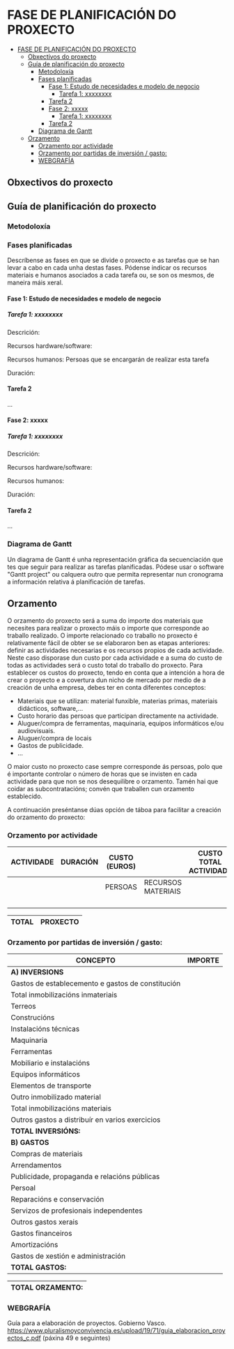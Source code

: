 # FASE DE PLANIFICACIÓN DO PROXECTO
- [FASE DE PLANIFICACIÓN DO PROXECTO](#fase-de-planificación-do-proxecto)
  - [Obxectivos do proxecto](#obxectivos-do-proxecto)
  - [Guía de planificación do proxecto](#guía-de-planificación-do-proxecto)
    - [Metodoloxía](#metodoloxía)
    - [Fases planificadas](#fases-planificadas)
      - [Fase 1: Estudo de necesidades e modelo de negocio](#fase-1-estudo-de-necesidades-e-modelo-de-negocio)
        - [Tarefa 1: xxxxxxxx](#tarefa-1-xxxxxxxx)
      - [Tarefa 2](#tarefa-2)
      - [Fase 2: xxxxx](#fase-2-xxxxx)
        - [Tarefa 1: xxxxxxxx](#tarefa-1-xxxxxxxx-1)
      - [Tarefa 2](#tarefa-2-1)
    - [Diagrama de Gantt](#diagrama-de-gantt)
  - [Orzamento](#orzamento)
    - [Orzamento por actividade](#orzamento-por-actividade)
    - [Orzamento por partidas de inversión / gasto:](#orzamento-por-partidas-de-inversión--gasto)
    - [WEBGRAFÍA](#webgrafía)

## Obxectivos do proxecto

## Guía de planificación do proxecto

### Metodoloxía

### Fases planificadas

Descríbense as fases en que se divide o proxecto e as tarefas que se han levar a cabo en cada unha destas fases.
Pódense indicar os recursos materiais e humanos asociados a cada tarefa ou, se son os mesmos, de maneira máis xeral.

#### Fase 1: Estudo de necesidades e modelo de negocio

##### Tarefa 1: xxxxxxxx

Descrición:

Recursos hardware/software:

Recursos humanos: Persoas que se encargarán de realizar esta tarefa

Duración:

#### Tarefa 2
...

#### Fase 2: xxxxx

##### Tarefa 1: xxxxxxxx

Descrición:

Recursos hardware/software:

Recursos humanos:

Duración:

#### Tarefa 2
...

### Diagrama de Gantt

Un diagrama de Gantt é unha representación gráfica da secuenciación que tes que seguir para realizar as tarefas planificadas. Pódese usar o software "Gantt project" ou calquera outro que permita representar nun cronograma a información relativa á planificación de tarefas.

## Orzamento

O orzamento do proxecto será a suma do importe dos materiais que necesites para realizar o proxecto máis o importe que corresponde ao traballo realizado.
O importe relacionado co traballo no proxecto é relativamente fácil de obter se se elaboraron ben as etapas anteriores: definir as actividades necesarias e os recursos propios de cada actividade. Neste caso disporase dun custo por cada actividade e a suma do custo de todas as actividades será o custo total do traballo do proxecto.
Para establecer os custos do proxecto, tendo en conta que a intención a hora de crear o proyecto e a covertura dun nicho de mercado por medio de a creación de unha empresa, debes ter en conta diferentes conceptos:

- Materiais que se utilizan: material funxible, materias primas, materiais didácticos, software,...
- Custo horario das persoas que participan directamente na actividade.
- Aluguer/compra de ferramentas, maquinaria, equipos informáticos e/ou audiovisuais.
- Aluguer/compra de locais
- Gastos de publicidade.
- ...

O maior custo no proxecto case sempre corresponde ás persoas, polo que é importante controlar o número de horas que se invisten en cada actividade para que non se nos desequilibre o orzamento. Tamén hai que coidar as subcontratacións; convén que traballen cun orzamento establecido.

A continuación preséntanse dúas opción de táboa para facilitar a creación do orzamento do proxecto:

### Orzamento por actividade

| ACTIVIDADE | DURACIÓN | CUSTO (EUROS) | | CUSTO TOTAL ACTIVIDADE |
|--|--|--|--|--|
|            |          | PERSOAS|RECURSOS MATERIAIS|
|||||
|||||
|||||
|||||

| TOTAL | PROXECTO |
| -- | -- |

### Orzamento por partidas de inversión / gasto:

| CONCEPTO | IMPORTE|
|--|--|
|**A) INVERSIONS**
|Gastos de establecemento e gastos de constitución
|Total inmobilizacións inmateriais
|Terreos
|Construcións
|Instalacións técnicas
|Maquinaria
|Ferramentas
|Mobiliario e instalacións
|Equipos informáticos
|Elementos de transporte
|Outro inmobilizado material
|Total inmobilizacións materiais
|Outros gastos a distribuír en varios exercicios
|**TOTAL INVERSIÓNS:**
|**B) GASTOS**
|Compras de materiais
|Arrendamentos
|Publicidade, propaganda e relacións públicas
|Persoal
|Reparacións e conservación
|Servizos de profesionais independentes
|Outros gastos xerais
|Gastos financeiros
|Amortizacións
|Gastos de xestión e administración
|**TOTAL GASTOS:**

|TOTAL ORZAMENTO:
|--|

### WEBGRAFÍA

Guía para a elaboración de proyectos. Gobierno Vasco.
https://www.pluralismoyconvivencia.es/upload/19/71/guia_elaboracion_proyectos_c.pdf  (páxina 49 e seguintes)
